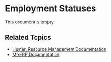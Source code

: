 # Employment Statuses

This document is empty.

## Related Topics
* [Human Resource Management Documentation](index.md)
* [MixERP Documentation](../index.md)
